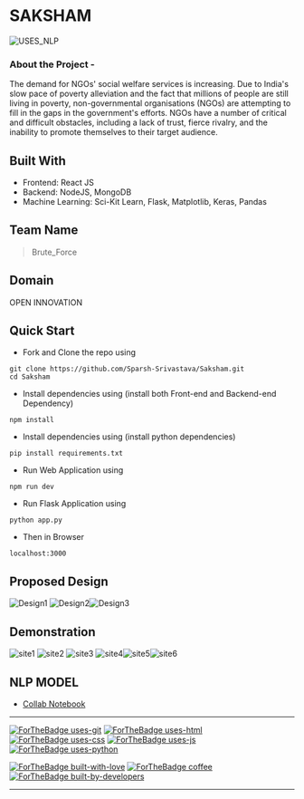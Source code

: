 # SAKSHAM
![USES_NLP](https://github.com/Sparsh-Srivastava/Paper/blob/main/Screenshots/uses-nlp.svg)
### About the Project -
The demand for NGOs' social welfare services is increasing.
Due to India's slow pace of poverty alleviation and the fact that millions of people are still living in poverty, non-governmental organisations (NGOs) are attempting to fill in the gaps in the government's efforts.
NGOs have a number of critical and difficult obstacles, including a lack of trust, fierce rivalry, and the inability to promote themselves to their target audience.


## Built With

- Frontend: React JS
- Backend: NodeJS, MongoDB
- Machine Learning: Sci-Kit Learn, Flask, Matplotlib, Keras, Pandas

## Team Name
>Brute_Force

## Domain
OPEN INNOVATION

## Quick Start

- Fork and Clone the repo using

```
git clone https://github.com/Sparsh-Srivastava/Saksham.git
cd Saksham
```

- Install dependencies using (install both Front-end and Backend-end Dependency)

```
npm install
```
- Install dependencies using (install python dependencies)
```
pip install requirements.txt
```

- Run Web Application using

```
npm run dev
```
- Run Flask Application using

```
python app.py
```


- Then in Browser

```
localhost:3000
```

## Proposed Design
![Design1](https://github.com/Sparsh-Srivastava/Saksham/blob/main/Screenshots/design_1.png) ![Design2](https://github.com/Sparsh-Srivastava/Saksham/blob/main/Screenshots/design_2.png)![Design3](https://github.com/Sparsh-Srivastava/Saksham/blob/main/Screenshots/design_3.png)

## Demonstration
![site1](https://github.com/Sparsh-Srivastava/Saksham/blob/main/Screenshots/site_1.jpeg) ![site2](https://github.com/Sparsh-Srivastava/Saksham/blob/main/Screenshots/site_2.jpeg) ![site3](https://github.com/Sparsh-Srivastava/Saksham/blob/main/Screenshots/site_3.jpeg) ![site4](https://github.com/Sparsh-Srivastava/Saksham/blob/main/Screenshots/site_4.jpeg)![site5](https://github.com/Sparsh-Srivastava/Saksham/blob/main/Screenshots/site_5.jpeg)![site6](https://github.com/Sparsh-Srivastava/Saksham/blob/main/Screenshots/site_6.jpeg)

## NLP MODEL
- [Collab Notebook](https://github.com/Sparsh-Srivastava/Paper/blob/main/Saksham_NLP.ipynb)

---

[![ForTheBadge uses-git](http://ForTheBadge.com/images/badges/uses-git.svg)](https://github.com/Sparsh-Srivastava/Paper)
[![ForTheBadge uses-html](http://ForTheBadge.com/images/badges/uses-html.svg)](https://github.com/Sparsh-Srivastava/Paper)
[![ForTheBadge uses-css](http://ForTheBadge.com/images/badges/uses-css.svg)](https://github.com/Sparsh-Srivastava/Paper)
[![ForTheBadge uses-js](http://ForTheBadge.com/images/badges/uses-js.svg)](https://github.com/Sparsh-Srivastava/Paper)
[![ForTheBadge uses-python](https://forthebadge.com/images/badges/made-with-python.svg)](https://github.com/Sparsh-Srivastava/Paper)

[![ForTheBadge built-with-love](http://ForTheBadge.com/images/badges/built-with-love.svg)](https://github.com/Sparsh-Srivastava/Paper)
[![ForTheBadge coffee](https://forthebadge.com/images/badges/powered-by-coffee.svg)](https://github.com/Sparsh-Srivastava/Paper)
[![ForTheBadge built-by-developers](http://ForTheBadge.com/images/badges/built-by-developers.svg)](https://github.com/Sparsh-Srivastava/Paper)

---
